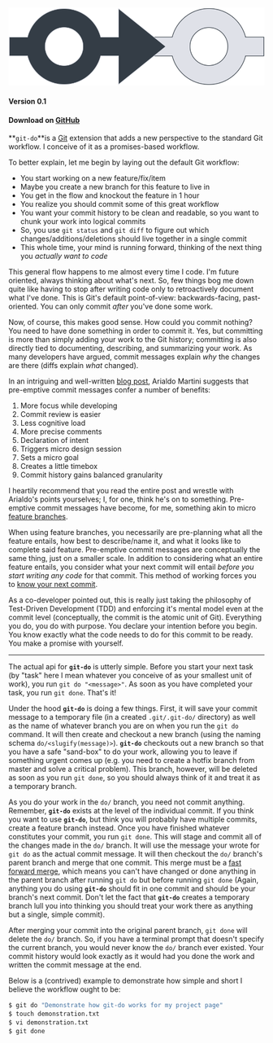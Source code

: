 ![logo](git-do.svg)
#### Version 0.1

#### Download on [GitHub](https://github.com/smargh/git-do)

**`git-do`**is a [Git](https://git-scm.com/) extension that adds a new perspective to the standard Git workflow. I conceive of it as a promises-based workflow.

To better explain, let me begin by laying out the default Git workflow:

  + You start working on a new feature/fix/item
  + Maybe you create a new branch for this feature to live in
  + You get in the flow and knockout the feature in 1 hour
  + You realize you should commit some of this great workflow
  + You want your commit history to be clean and readable, so you want to chunk your work into logical commits
  + So, you use `git status` and `git diff` to figure out which changes/additions/deletions should live together in a single commit
  + This whole time, your mind is running forward, thinking of the next thing you *actually want to code*

This general flow happens to me almost every time I code. I'm future oriented, always thinking about what's next. So, few things bog me down quite like having to stop after writing code only to retroactively document what I've done. This is Git's default point-of-view: backwards-facing, past-oriented. You can only commit *after* you've done some work.

Now, of course, this makes good sense. How could you commit nothing? You need to have done something in order to commit it. Yes, but committing is more than simply adding your work to the Git history; committing is also directly tied to documenting, describing, and summarizing your work. As many developers have argued, commit messages explain *why* the changes are there (diffs explain *what* changed).

In an intriguing and well-written [blog post](https://arialdomartini.wordpress.com/2012/09/03/pre-emptive-commit-comments/), Arialdo Martini suggests that pre-emptive commit messages confer a number of benefits:

  1. More focus while developing
  2. Commit review is easier
  3. Less cognitive load
  4. More precise comments
  5. Declaration of intent
  6. Triggers micro design session
  7. Sets a micro goal
  8. Creates a little timebox
  9. Commit history gains balanced granularity

I heartily recommend that you read the entire post and wrestle with Arialdo's points yourselves; I, for one, think he's on to something. Pre-emptive commit messages have become, for me, something akin to micro [feature branches]().

When using feature branches, you necessarily are pre-planning what all the feature entails, how best to describe/name it, and what it looks like to complete said feature. Pre-emptive commit messages are conceptually the same thing, just on a smaller scale. In addition to considering what an entire feature entails, you consider what your next commit will entail *before you start writing any code* for that commit. This method of working forces you to [know your next commit](http://programmer.97things.oreilly.com/wiki/index.php/Know_Your_Next_Commit).

As a co-developer pointed out, this is really just taking the philosophy of Test-Driven Development (TDD) and enforcing it's mental model even at the commit level (conceptually, the commit is the atomic unit of Git). Everything you do, you do with purpose. You declare your intention before you begin. You know exactly what the code needs to do for this commit to be ready. You make a promise with yourself.

- - -

The actual api for **`git-do`** is utterly simple. Before you start your next task (by "task" here I mean whatever you conceive of as your smallest unit of work), you run `git do "<message>"`. As soon as you have completed your task, you run `git done`. That's it!

Under the hood **`git-do`** is doing a few things. First, it will save your commit message to a temporary file (in a created `.git/.git-do/` directory) as well as the name of whatever branch you are on when you run the `git do` command. It will then create and checkout a new branch (using the naming schema `do/<slugify(message)>`). **`git-do`** checkouts out a new branch so that you have a safe "sand-box" to do your work, allowing you to leave if something urgent comes up (e.g. you need to create a hotfix branch from master and solve a critical problem). This branch, however, will be deleted as soon as you run `git done`, so you should always think of it and treat it as a temporary branch.

As you do your work in the `do/` branch, you need not commit anything. Remember, **`git-do`** exists at the level of the individual commit. If you think you want to use **`git-do`**, but think you will probably have multiple commits, create a feature branch instead. Once you have finished whatever constitutes your commit, you run `git done`. This will stage and commit all of the changes made in the `do/` branch. It will use the message your wrote for `git do` as the actual commit message. It will then checkout the `do/` branch's parent branch and merge that one commit. This merge must be a [fast forward merge](), which means you can't have changed or done anything in the parent branch after running `git do` but before running `git done` (Again, anything you do using **`git-do`** should fit in one commit and should be your branch's next commit. Don't let the fact that **`git-do`** creates a temporary branch lull you into thinking you should treat your work there as anything but a single, simple commit).

After merging your commit into the original parent branch, `git done` will delete the `do/` branch. So, if you have a terminal prompt that doesn't specify the current branch, you would never know the `do/` branch ever existed. Your commit history would look exactly as it would had you done the work and written the commit message at the end.

Below is a (contrived) example to demonstrate how simple and short I believe the workflow ought to be:

~~~bash
$ git do "Demonstrate how git-do works for my project page"
$ touch demonstration.txt
$ vi demonstration.txt
$ git done
~~~
